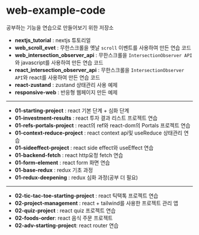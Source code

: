 # web-example-code

공부하는 기능을 연습으로 만들어보기 위한 저장소

- **nextjs_tutorial** : nextjs 튜토리얼
- **web_scroll_evet** : 무한스크롤을 옛날  `scroll` 이벤트를 사용하여 만든 연습 코드
- **web_intersection_observer_api** : 무한스크롤을  `IntersectionObserver API`와 javascript를 사용하여 만든 연습 코드
- **react_intersection_observer_api** : 무한스크롤을  `IntersectionObserver API`와 react를 사용하여 만든 연습 코드
- **react-zustand** : zustand 상태관리 사용 예제
- **responsive-web** : 반응형 웹페이지 만든 예제

---

- **01-starting-project** : react 기본 단계 + 심화 단계
- **01-investment-results** : react 투자 결과 리스트 프로젝트 연습
- **01-refs-portals-project** : react의 ref와 react-dom의 Portals 프로젝트 연습
- **01-context-reduce-project** : react context api및 useReduce 상태관리 연습
- **01-sideeffect-project** : react side effect와 useEffect 연습
- **01-backend-fetch** : react http요청 fetch 연습
- **01-form-element** : react form 화면 연습
- **01-base-redux** : redux 기초 과정
- **01-redux-deepening** : redux 심화 과정(공부 더 필요)

---

- **02-tic-tac-toe-starting-project** : react 틱택톡 프로젝트 연습
- **02-project-management** : react + tailwind를 사용한 프로젝트 관리 앱
- **02-quiz-project** : react quiz 프로젝트 연습
- **02-foods-order**: react 음식 주문 프로젝트
- **02-adv-starting-project**: react router 연습